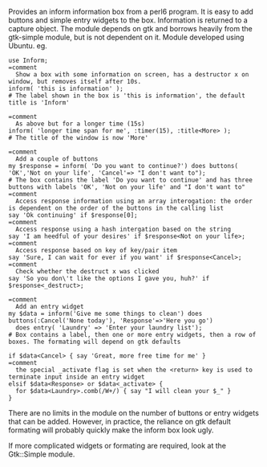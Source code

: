 Provides an inform information box from a perl6 program. It is easy to add buttons and simple entry widgets to the box. Information is returned to a capture object.
The module depends on gtk and borrows heavily from the gtk-simple module, but is not dependent on it.
Module developed using Ubuntu.
eg.
```
use Inform;
=comment
  Show a box with some information on screen, has a destructor x on window, but removes itself after 10s.
inform( 'this is information' );
# The label shown in the box is 'this is information', the default title is 'Inform'

=comment 
  As above but for a longer time (15s)
inform( 'longer time span for me', :timer(15), :title<More> );
# The title of the window is now 'More'

=comment
  Add a couple of buttons
my $response = inform( 'Do you want to continue?') does buttons( 'OK','Not on your life', 'Cancel'=> "I don't want to"); 
# The box contains the label 'Do you want to continue' and has three buttons with labels 'OK', 'Not on your life' and "I don't want to"
=comment
  Access response information using an array interogation: the order is dependent on the order of the buttons in the calling list
say 'Ok continuing' if $response[0];
=comment
  Access response using a hash intergation based on the string
say 'I am heedful of your desires' if $response<Not on your life>;
=comment
  Access response based on key of key/pair item
say 'Sure, I can wait for ever if you want' if $response<Cancel>;
=comment
  Check whether the destruct x was clicked
say 'So you don\'t like the options I gave you, huh?' if $response<_destruct>;

=comment
  Add an entry widget
my $data = inform('Give me some things to clean') does buttons(:Cancel('None today'), 'Response'=>'Here you go')
  does entry( 'Laundry' => 'Enter your laundry list');
# Box contains a label, then one or more entry widgets, then a row of boxes. The formating will depend on gtk defaults

if $data<Cancel> { say 'Great, more free time for me' }
=comment
  the special _activate flag is set when the <return> key is used to terminate input inside an entry widget
elsif $data<Response> or $data<_activate> {
  for $data<Laundry>.comb(/W+/) { say "I will clean your $_" }
}
```
There are no limits in the module on the number of buttons or entry widgets that can be added. However, in practice, the reliance on gtk default formating will probably quickly make the inform box look ugly.

If more complicated widgets or formating are required, look at the Gtk::Simple module.
